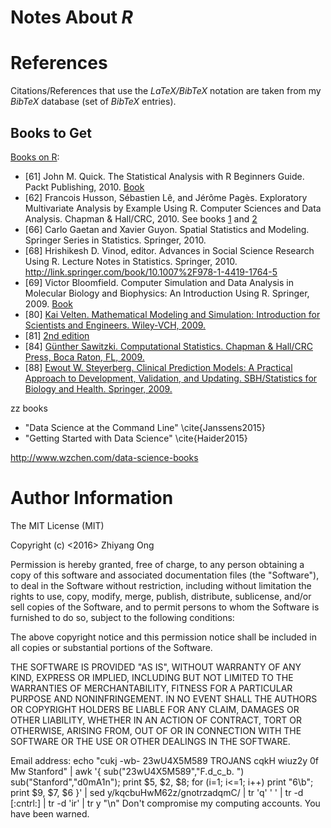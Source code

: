 #	Notes About *R*


















#	References

Citations/References that use the *LaTeX/BibTeX* notation are taken
	from my *BibTeX* database (set of *BibTeX* entries).



##	Books to Get

[Books on R](https://www.r-project.org/doc/bib/R-books.html):
+ [61] John M. Quick. The Statistical Analysis with R Beginners Guide. Packt Publishing, 2010. [Book](https://www.packtpub.com/big-data-and-business-intelligence/statistical-analysis-r)
+ [62] Francois Husson, Sébastien Lê, and Jérôme Pagès. Exploratory Multivariate Analysis by Example Using R. Computer Sciences and Data Analysis. Chapman & Hall/CRC, 2010. See books [1](https://www.crcpress.com/Exploratory-Multivariate-Analysis-by-Example-Using-R/Husson-Le-Pages/p/book/9781439835807) and [2](http://factominer.free.fr/book/)
+ [66] Carlo Gaetan and Xavier Guyon. Spatial Statistics and Modeling. Springer Series in Statistics. Springer, 2010.
+ [68] Hrishikesh D. Vinod, editor. Advances in Social Science Research Using R. Lecture Notes in Statistics. Springer, 2010. http://link.springer.com/book/10.1007%2F978-1-4419-1764-5
+ [69] Victor Bloomfield. Computer Simulation and Data Analysis in Molecular Biology and Biophysics: An Introduction Using R. Springer, 2009. [Book](http://link.springer.com/book/10.1007%2F978-1-4419-0083-8)
+ [80] [Kai Velten. Mathematical Modeling and Simulation: Introduction for Scientists and Engineers. Wiley-VCH, 2009.](http://www.wiley.com/WileyCDA/WileyTitle/productCd-3527407588.html)
+ [81] [2nd edition](http://link.springer.com/book/10.1007%2F978-0-387-92298-0) 
+ [84] [Günther Sawitzki. Computational Statistics. Chapman & Hall/CRC Press, Boca Raton, FL, 2009.](https://www.crcpress.com/Computational-Statistics-An-Introduction-to-R/Sawitzki/p/book/9781420086782)
+ [88] [Ewout W. Steyerberg. Clinical Prediction Models: A Practical Approach to Development, Validation, and Updating. SBH/Statistics for Biology and Health. Springer, 2009.](http://link.springer.com/book/10.1007%2F978-0-387-77244-8) 





zz books
+ "Data Science at the Command Line" \cite{Janssens2015}
+ "Getting Started with Data Science" \cite{Haider2015}
 
http://www.wzchen.com/data-science-books 
 
 






#	Author Information

The MIT License (MIT)

Copyright (c) <2016> Zhiyang Ong

Permission is hereby granted, free of charge, to any person obtaining a copy of this software and associated documentation files (the "Software"), to deal in the Software without restriction, including without limitation the rights to use, copy, modify, merge, publish, distribute, sublicense, and/or sell copies of the Software, and to permit persons to whom the Software is furnished to do so, subject to the following conditions:

The above copyright notice and this permission notice shall be included in all copies or substantial portions of the Software.

THE SOFTWARE IS PROVIDED "AS IS", WITHOUT WARRANTY OF ANY KIND, EXPRESS OR IMPLIED, INCLUDING BUT NOT LIMITED TO THE WARRANTIES OF MERCHANTABILITY, FITNESS FOR A PARTICULAR PURPOSE AND NONINFRINGEMENT. IN NO EVENT SHALL THE AUTHORS OR COPYRIGHT HOLDERS BE LIABLE FOR ANY CLAIM, DAMAGES OR OTHER LIABILITY, WHETHER IN AN ACTION OF CONTRACT, TORT OR OTHERWISE, ARISING FROM, OUT OF OR IN CONNECTION WITH THE SOFTWARE OR THE USE OR OTHER DEALINGS IN THE SOFTWARE.

Email address: echo "cukj -wb- 23wU4X5M589 TROJANS cqkH wiuz2y 0f Mw Stanford" | awk '{ sub("23wU4X5M589","F.d_c_b. ") sub("Stanford","d0mA1n"); print $5, $2, $8; for (i=1; i<=1; i++) print "6\b"; print $9, $7, $6 }' | sed y/kqcbuHwM62z/gnotrzadqmC/ | tr 'q' ' ' | tr -d [:cntrl:] | tr -d 'ir' | tr y "\n"		Don't compromise my computing accounts. You have been warned.

